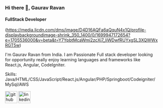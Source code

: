 ### Hi there 👋, Gaurav Ravan 
#### FullStack Developer
(https://media.licdn.com/dms/image/D4D16AQFa6aQquN4x1Q/profile-displaybackgroundimage-shrink_350_1400/0/1699947172654?e=1705536000&v=beta&t=Y7YpbtMcaWmi2zcXi7_IiWDwfRUYxgSL3XQWWxRGT5w)

I'm Gaurav Ravan from India. I am Passionate Full stack developer looking for opportunity really enjoy learning languages and frameworks like React.js, Angular, CodeIgniter.

Skills: Java/HTML/CSS/JavaScript/React.js/Angular/PHP/Springboot/Codeigniter/MySql/AWS

[<img src='https://cdn.jsdelivr.net/npm/simple-icons@3.0.1/icons/github.svg' alt='github' height='40'>](https://github.com/GauravRavan)  [<img src='https://cdn.jsdelivr.net/npm/simple-icons@3.0.1/icons/linkedin.svg' alt='linkedin' height='40'>](https://www.linkedin.com/in/GauravRavan/)  




